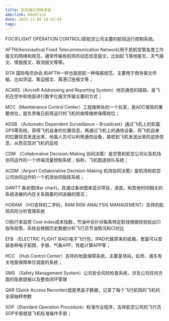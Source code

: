 ```yaml
---
title: 航司运行领域术语
abbrlink: b6e0f1c6
date: 2023-11-09 10:43:44
tags:
---
```


FOC(FLIGHT OPERATION CONTROL)即航空公司主要的航班运行控制系统。



AFTN(Aeronautical Fixed Telecommunication Network)用于民航空管各类工作报文的网络和规范，通常传输有航班的动态信息报文，比如起飞落地报文、天气报文、情报报文、取消报文等等。



SITA 国际电讯协会,和AFTN一样也是民航一种电报规范，主要用于商务报文传输，比如货运、客运报文、离港订座报文等；



ACARS（Aircraft Addressing and Reporting System）地空通信的链路，是飞机在空中和地面进行数字化报文传输主要的方式；



MCC（Maintenance Control Center）工程维修处的一个处室，是AOC值班的重要岗位，是负责每日航班运行的飞机的故障维修保障岗位；



ADSB （Automatic Dependent Surveillance – Broadcast）通过飞机上的机载GPS等系统，获得飞机自身的位置信息，再通过飞机上的通信设备，将飞机自身的位置信息发送出来，地面人员可以利用通信设备，接收到飞机发送出来的这些信息，从而实现对飞机的监视



CDM （Collaborative Decision-Making 协同决策）是空管和航空公司以及机场协同运作的一个终端流量控制系统；俗称，飞机跑道排队系统；



ACDM（Airport Collaborative Decision-Making 机场协同决策）是机场和航空公司协同运作的一个机场协同指挥系统；



GANTT 条状图(Bar chart)。其通过条状图来显示项目，进度，和其他时间相关的系统进展的内在关系随着时间进展的情况；



HORAM （HO吉祥的二字码，RAM RISK ANALYSIS MANAGEMENT）吉祥的航班风险分析管理系统



CI执行率监控 Cost index成本指数，节油中会针对每条特定航线根据经验给出CI指导政策，系统会根据历史数据分析飞行员节油情况和CI对比



EFB （ELECTRIC FLIGHT BAG)电子飞行包，IPAD代替原来的纸箱，里面可以安装各种电子航图、手册、气象APP、性能计算APP等；



HCC （Hub Control Center）吉祥的地面保障系统，主要是场站，虹桥、浦东有关地面保障单位调度的系统；



SMS （Safety Management System）公司安全风险检查系统，涉及公司任何方面的隐患提报以及整改闭环管理



QAR (Quick Access Recorder)就是黑盒子数据，记录了每个飞行航班的飞机的全部抽样参数



SOP（Standard Operation Procedure）标准作业程序，吉祥航空公司的飞行员SOP手册就是飞机标准操作手册；
